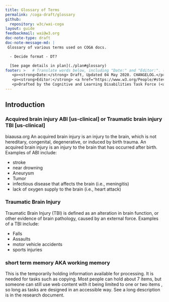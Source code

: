 ```yaml
---
title: Glossary of Terms
permalink: /coga-draft/glossary
github:
  repository: w3c/wai-coga
layout: guide
feedbackmail: wai@w3.org
doc-note-type: draft
doc-note-message-md: |
 Glossary of various terms used on COGA docs.

  - Decide format - DT?

  [See page details in plan](./plan#glossary)
footer: >   # Translate words below, including "Date:" and "Editor:". (Do not update the date.)
   <p><strong>Date:</strong> Draft, Updated 04 May 2020. CHANGELOG.</p>
   <p><strong>Editor:</strong> <a href="https://www.w3.org/People/#stevelee">Steve Lee</a>.</p>
   <p>Drafted by the Cognitive and Learning Disabilities Task Force (<a href="https://www.w3.org/WAI/GL/task-forces/coga/">CoGa TF</a>) for the Accessible Platform Architecture Working Group (<a href="https://www.w3.org/WAI/GL/">APA</a>) and Accessibility Guidelines Working Group (<a href="https://www.w3.org/WAI/APA/">AGWG</a>) with support from the <abbr title="European Commission">EC</abbr> <a href="https://www.w3.org/WAI/about/projects/easy-reading/">Easy Reading project</a>.</p>
---
```


## Introduction

### Acquired brain injury ABI  [us-clinical] or  Traumatic brain injury  TBI  [us-clinical]

biaausa.org
An acquired brain injury is an injury to the brain, which is not hereditary, congenital, degenerative, or induced by birth trauma. An acquired brain injury is an injury to the brain that has occurred after birth.
Examples of ABI include:

- stroke
- near drowning
- Aneurysm
- Tumor
- infectious disease that affects the brain (i.e., meningitis)
- lack of oxygen supply to the brain (i.e., heart attack)

### Traumatic Brain Injury 

Traumatic Brain Injury (TBI) is defined as an alteration in brain function, or other evidence of brain pathology, caused by an external force.
Examples of a TBI include:

- Falls
- Assaults
- motor vehicle accidents
- sports injuries

### short term memory AKA working memory

This is the  temporarily holding information available for processing. It is needed for tasks such as copying.  Most people can hold about 7 items, but someone can still use web content with it being limited to one or two items , so long as tasks are designed in an accessible way. See a long description is in the research document.
